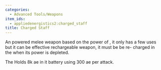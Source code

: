 ```yaml
---
categories:
  - Advanced Tools/Weapons
item_ids:
  - appliedenergistics2:charged_staff
title: Charged Staff
---
```


An powered melee weapon based on the power of <ItemLink
id="appliedenergistics2:charged_certus_quartz_crystal"/>, it only
has a few uses but it can be effective rechargeable weapon, it must be be re-
charged in the <ItemLink id="appliedenergistics2:charger"/> when its
power is depleted.

The <ItemLink id="appliedenergistics2:charged_staff"/> Holds 8k ae
in it battery using 300 ae per attack.

<RecipeFor id="appliedenergistics2:charged_staff"/>
